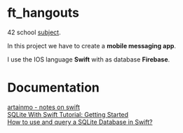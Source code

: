# ft_hangouts
42 school [subject](https://cdn.intra.42.fr/pdf/pdf/60916/en.subject.pdf).

In this project we have to create a **mobile messaging app**. 

I use the IOS language **Swift** with as database **Firebase**.

# Documentation
[artainmo - notes on swift](https://github.com/artainmo/WebDevelopment/blob/main/mobile/swift/README.md)<br>
[SQLite With Swift Tutorial: Getting Started](https://www.kodeco.com/6620276-sqlite-with-swift-tutorial-getting-started)<br>
[How to use and query a SQLite Database in Swift?](https://www.youtube.com/watch?v=v_qLPnRBvBA)<br>

